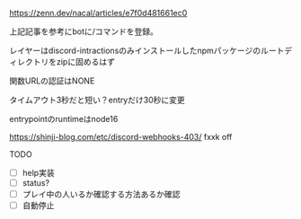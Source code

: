 https://zenn.dev/nacal/articles/e7f0d481661ec0

上記記事を参考にbotに/コマンドを登録。

レイヤーはdiscord-intractionsのみインストールしたnpmパッケージのルートディレクトリをzipに固めるはず

関数URLの認証はNONE

タイムアウト3秒だと短い？entryだけ30秒に変更

entrypointのruntimeはnode16

https://shinji-blog.com/etc/discord-webhooks-403/
fxxk off

TODO
- [ ] help実装
- [ ] status?
- [ ] プレイ中の人いるか確認する方法あるか確認
- [ ] 自動停止